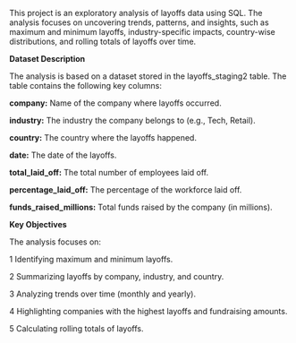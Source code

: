 

This project is an exploratory analysis of layoffs data using SQL. The analysis focuses on uncovering trends, patterns, and insights, such as maximum and minimum layoffs, industry-specific impacts, country-wise distributions, and rolling totals of layoffs over time.

**Dataset Description**

The analysis is based on a dataset stored in the layoffs_staging2 table. The table contains the following key columns:

**company:** Name of the company where layoffs occurred.

**industry:** The industry the company belongs to (e.g., Tech, Retail).

**country:** The country where the layoffs happened.

**date:** The date of the layoffs.

**total_laid_off:** The total number of employees laid off.

**percentage_laid_off:** The percentage of the workforce laid off.

**funds_raised_millions:** Total funds raised by the company (in millions).

**Key Objectives**

The analysis focuses on:

1 Identifying maximum and minimum layoffs.

2 Summarizing layoffs by company, industry, and country.

3 Analyzing trends over time (monthly and yearly).

4 Highlighting companies with the highest layoffs and fundraising amounts.

5 Calculating rolling totals of layoffs.
